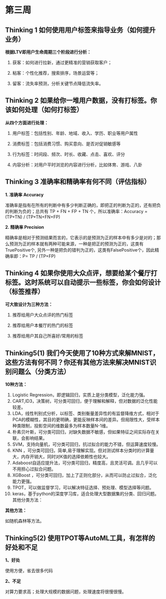 # 第三周

## Thinking 1 如何使用用户标签来指导业务（如何提升业务）

**根据LTV即用户生命周期三个阶段进行分析：**

1. 获客：如何进行拉新，通过更精准的营销获取客户；

2. 粘客：个性化推荐，搜索排序，场景运营等；

3. 留客：流失率预测，分析关键节点降低流失率。



## Thinking 2 如果给你一堆用户数据，没有打标签。你该如何处理（如何打标签）

**从四个方面进行处理：**

1. 用户标签：包括性别、年龄、地域、收入、学历、职业等用户属性

2. 消费标签：包括消费习惯、购买意向、是否对促销敏感等

3. 行为标签：时间段、频次、时长、收藏、点击、喜欢、评分

4. 内容分析：对用户平时浏览的内容进行分析，比如体育、游戏、八卦



## Thinking 3 准确率和精确率有何不同（评估指标）

**1. 准确率 Accuracy**

准确率是指有在所有的判断中有多少判断正确的，即把正的判断为正的，还有把负的判断为负的；总共有 TP + FN + FP + TN 个，所以准确率：Accuracy = (TP+TN) / (TP+TN+FN+FP)

**2. 精确率 Precision**

精确率是相对于预测结果而言的，它表示的是预测为正的样本中有多少是对的；那么预测为正的样本就有两种可能来源，一种是把正的预测为正的，这类有TruePositive个, 另外一种是把负的错判为正的，这类有FalsePositive个，因此精确率即：P= TP / (TP+FP)



## Thinking 4 如果你使用大众点评，想要给某个餐厅打标签。这时系统可以自动提示一些标签，你会如何设计（标签推荐）

**可大致设计为三种方法：**

1. 推荐给用户大众点评的热门标签

2. 推荐给用户本餐厅的热门的标签

3. 推荐给用户其自己所喜好/常用的标签



## Thinking5(1) 我们今天使用了10种方式来解MNIST，这些方法有何不同？你还有其他方法来解决MNIST识别问题么（分类方法）

**10种方法：**

1. Logistic Regression，即逻辑回归，实质上是分类模型，泛化能力强。
2. CART,ID3，决策树，可分类可回归，便于理解和解释，但对数据的泛化性能较差。
3. LDA，线性判别式分析，以标签、类别衡量差异性的有监督降维方式，相对于PCA的模糊性，其目的更明确，更能反映样本间的差异。但局限性大，受样本种类限制，投影空间的维数最多为样本数量N-1维。
4. 朴素贝叶斯，可分类可回归，对缺失数据不敏感，但如果特征之间实际存在关联，会影响结果。
5. SVM，支持向量机，可分类可回归，抗过拟合的能力不错，但运算速度较慢。
6. KNN ，可分类可回归，简单,易于理解实现。但对测试样本分类时的计算量大，内存开销大，同时对K值的选择依赖性也较大。
7. Adaboost自适应提升法，可分类可回归，精度高，且灵活可调。且几乎可以不用担心过拟合问题。
8. XGBoost ，可分类可回归，加上了正则化部分，从而可以防止过拟合，泛化能力更强。
9. TPOT，可以做监督学习，可以解决特征选择、预处理、模型选择等问题。
10. keras，基于python的深度学习库，适合处理大型数据集的分类、回归问题。其他分类方法：

**其他方法：**

如随机森林等方法。



## Thinking5(2) 使用TPOT等AutoML工具，有怎样的好处和不足

**1、好处**

使用方便，省去很多代码

**2、不足**

对算力要求高；处理大规模的数据问题，处理速度将很慢很慢。
